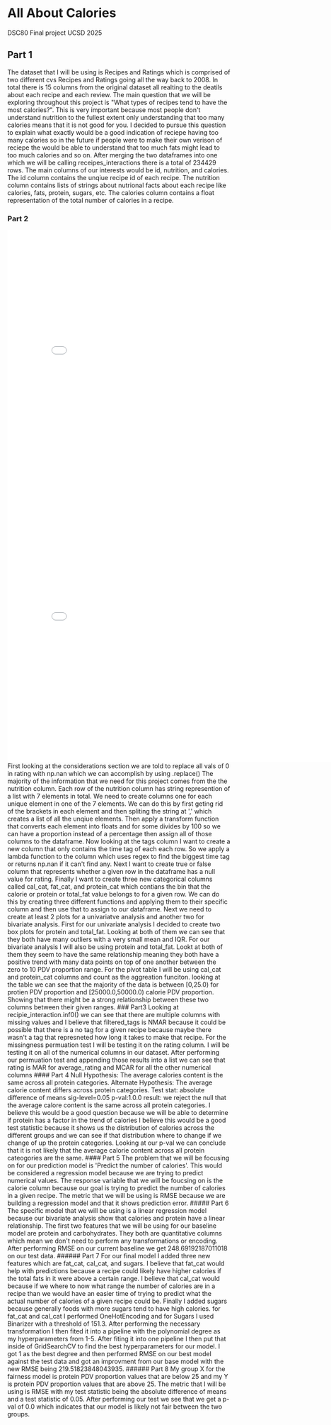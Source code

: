 # All About Calories
DSC80 Final project UCSD 2025
## Part 1
The dataset that I will be using is Recipes and Ratings which is comprised of two different cvs
Recipes and Ratings going all the way back to 2008. In total there is 15 columns from the original dataset
all realting to the deatils about each recipe and each review. The main question that we will be exploring 
throughout this project is "What types of recipes tend to have the most calories?". This is very important 
because most people don't understand nutrition to the fullest extent only understanding that too many calories 
means that it is not good for you. I decided to pursue this question to explain what exactly would be a good indication
of reciepe having too many calories so in the future if people were to make their own verison of reciepe the would be able to 
understand that too much fats might lead to too much calories and so on. After merging the two dataframes into one 
which we will be calling receipes_interactions there is a total of 234429 rows. The main columns of our interests would 
be id, nutrition, and calories. The id column contains the unqiue recipe id of each recipe. The nutrition column contains lists 
of strings about nutrional facts about each recipe like calories, fats, protein, sugars, etc. The calories column contains 
a float representation of the total number of calories in a recipe.
### Part 2
<iframe
  src="protein.html"
  width="800"
  height="600"
  frameborder="0"
></iframe>
<iframe
  src="total_fat.html"
  width="800"
  height="600"
  frameborder="0"
></iframe>
First looking at the considerations section we are told to replace all vals of 0 in rating with np.nan
which we can accomplish by using .replace()
The majority of the information that we need for this project comes from the the nutrition column. Each row of 
the nutrition column has string represention of a list with 7 elements in total. We need to create columns one for 
each unique element in one of the 7 elements. We can do this by first geting rid of the brackets in each element and then spliting the 
string at ',' which creates a list of all the unqiue elements. Then apply a transform function that converts each element into floats and for
some divides by 100 so we can have a proportion instead of a percentage then assign all of those columns to the dataframe. Now looking at the tags column I want to create a new column that only 
contains the time tag of each each row. So we apply a lambda function to the column which uses regex to find the biggest time tag or returns np.nan
if it can't find any. Next I want to create true or false column that represents whether a given row in the dataframe has a null value for rating.
Finally I want to create three new categorical columns called cal_cat, fat_cat, and protein_cat which contians the bin that the calorie or protein or total_fat value belongs to for a given row. We can do this by creating three different functions and applying them to their specific column 
and then use that to assign to our dataframe. Next we need to create at least 2 plots for a univariatve analysis and another two for bivariate analysis.
First for our univariate analysis I decided to create two box plots for protein and total_fat. Looking at both of them we can see that 
they both have many outliers with a very small mean and IQR. For our bivariate analysis I will also be using protein and total_fat. Lookt at both 
of them they seem to have the same relationship meaning they both have a positive trend with many data points on top of one another between the zero
to 10 PDV proportion range. For the pivot table I will be using cal_cat and protein_cat columns and count as the aggreation funciton. looking at the table we can see that the majority of the data is between [0,25.0) for protien PDV proportion and [25000.0,50000.0) calorie PDV proportion. Showing that there might be a strong relationship between these two columns between their given ranges.
### Part3 
Looking at recipie_interaction.inf0() we can see that there are multiple columns with missing values and I believe that filtered_tags
is NMAR because it could be possible that there is a no tag for a given recipe because maybe there wasn't a tag that represneted how
long it takes to make that recipe. For the missingness permuation test I will be testing it on the rating column. I will be testing it on 
all of the numerical columns in our dataset. After performing our permuation test and appending those results into a list we can see that rating is MAR
for average_rating and MCAR for all the other numerical columns
#### Part 4
Null Hypothesis: The average calories content is the same across all protein categories.
Alternate Hypothesis: The average calorie content differs across protein categories. 
Test stat: absolute difference of means
sig-level=0.05
p-val:1.0.0
result: we reject the null that the average calore content is the same across all protein categories.
I believe this would be a good question because we will be able to determine if protein has a factor in the trend of calories
I believe this would be a good test statistic because it shows us the distribution of calories across the different groups and we can see if
that distribution where to change if we change of up the protein categories. Looking at our p-val we can conclude that it is not likely that the 
average calorie content across all protein cateogories are the same. 
#### Part 5
The problem that we will be focusing on for our prediction model is 'Predict the number of calories'. This would be considered a regression model because we are trying to predict numerical values. The response variable that we will be foucsing on is the calorie column because our goal is trying to predict the number of calories in a given recipe. The metric that we will be using is RMSE because we are building a regression model and that it shows prediction error. 
##### Part 6
The specific model that we will be using is a linear regression model because our bivariate analysis show that calories and protein have a linear relationship. The first two features that we will be using for our baseline model are protein and carbohydrates. They both are quantitative columns which mean we don't need to perform any transformations or encoding. After performing RMSE on our current baseline we get 248.69192187011018 on our test data.
###### Part 7 
For our final model I added three new features which are fat_cat, cal_cat, and sugars. I believe that fat_cat would help with predictions
because a recipe could likely have higher calories if the total fats in it were above a certain range. I believe that cal_cat would because if we where to now what range the number of calories are in a recipe than we would have an easier time of trying to predict what the actual number of calories of a given recipe could be. Finally I added sugars because generally foods with more sugars tend to have high calories. for fat_cat and cal_cat I performed OneHotEncoding and for Sugars I used Binarizer with a threshold of 151.3. After performing the necessary transformation I then fited it into a pipeline with the polynomial degree as my hyperparameters from 1-5. After fiting it into one pipeline I then put that inside of GridSearchCV to find the best hyperparameters for our model. I got 1 as the best degree and then performed RMSE on our best model against the test data and got an improvment from our base model with the new RMSE being 219.51823848043935.
###### Part 8
My group X for the fairness model is protein PDV proportion values that are below 25 and my Y is protein PDV proportion values that are above 25.
The metric that I will be using is RMSE with my test statistic being the absolute difference of means and a test statistic of 0.05. After performing our test we see that we get a p-val of 0.0 which indicates that our model is likely not fair between the two groups. 

